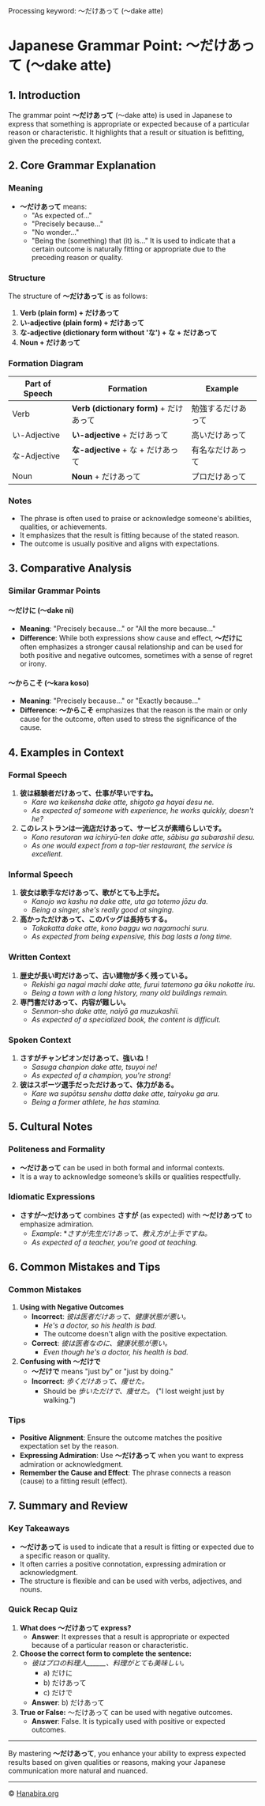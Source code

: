 Processing keyword: ～だけあって (〜dake atte)
# Japanese Grammar Point: ～だけあって (〜dake atte)

## 1. Introduction
The grammar point **～だけあって** (〜dake atte) is used in Japanese to express that something is appropriate or expected because of a particular reason or characteristic. It highlights that a result or situation is befitting, given the preceding context.
## 2. Core Grammar Explanation
### Meaning
- **～だけあって** means:
  - "As expected of..."
  - "Precisely because..."
  - "No wonder..."
  - "Being the (something) that (it) is..."
It is used to indicate that a certain outcome is naturally fitting or appropriate due to the preceding reason or quality.
### Structure
The structure of **～だけあって** is as follows:
1. **Verb (plain form) + だけあって**
2. **い-adjective (plain form) + だけあって**
3. **な-adjective (dictionary form without 'な') + な + だけあって**
4. **Noun + だけあって**
### Formation Diagram
| Part of Speech | Formation                          | Example                                  |
|----------------|------------------------------------|------------------------------------------|
| Verb           | **Verb (dictionary form)** + だけあって        | 勉強するだけあって                        |
| い-Adjective    | **い-adjective** + だけあって               | 高いだけあって                            |
| な-Adjective    | **な-adjective** + な + だけあって            | 有名なだけあって                          |
| Noun           | **Noun** + だけあって                      | プロだけあって                            |
### Notes
- The phrase is often used to praise or acknowledge someone's abilities, qualities, or achievements.
- It emphasizes that the result is fitting because of the stated reason.
- The outcome is usually positive and aligns with expectations.
## 3. Comparative Analysis
### Similar Grammar Points
#### ～だけに (〜dake ni)
- **Meaning**: "Precisely because..." or "All the more because..."
- **Difference**: While both expressions show cause and effect, **～だけに** often emphasizes a stronger causal relationship and can be used for both positive and negative outcomes, sometimes with a sense of regret or irony.
#### ～からこそ (〜kara koso)
- **Meaning**: "Precisely because..." or "Exactly because..."
- **Difference**: **～からこそ** emphasizes that the reason is the main or only cause for the outcome, often used to stress the significance of the cause.
## 4. Examples in Context
### Formal Speech
1. **彼は経験者だけあって、仕事が早いですね。**
   - *Kare wa keikensha dake atte, shigoto ga hayai desu ne.*
   - *As expected of someone with experience, he works quickly, doesn't he?*
2. **このレストランは一流店だけあって、サービスが素晴らしいです。**
   - *Kono resutoran wa ichiryū-ten dake atte, sābisu ga subarashii desu.*
   - *As one would expect from a top-tier restaurant, the service is excellent.*
### Informal Speech
1. **彼女は歌手なだけあって、歌がとても上手だ。**
   - *Kanojo wa kashu na dake atte, uta ga totemo jōzu da.*
   - *Being a singer, she's really good at singing.*
2. **高かっただけあって、このバッグは長持ちする。**
   - *Takakatta dake atte, kono baggu wa nagamochi suru.*
   - *As expected from being expensive, this bag lasts a long time.*
### Written Context
1. **歴史が長い町だけあって、古い建物が多く残っている。**
   - *Rekishi ga nagai machi dake atte, furui tatemono ga ōku nokotte iru.*
   - *Being a town with a long history, many old buildings remain.*
2. **専門書だけあって、内容が難しい。**
   - *Senmon-sho dake atte, naiyō ga muzukashii.*
   - *As expected of a specialized book, the content is difficult.*
### Spoken Context
1. **さすがチャンピオンだけあって、強いね！**
   - *Sasuga chanpion dake atte, tsuyoi ne!*
   - *As expected of a champion, you're strong!*
2. **彼はスポーツ選手だっただけあって、体力がある。**
   - *Kare wa supōtsu senshu datta dake atte, tairyoku ga aru.*
   - *Being a former athlete, he has stamina.*
## 5. Cultural Notes
### Politeness and Formality
- **～だけあって** can be used in both formal and informal contexts.
- It is a way to acknowledge someone’s skills or qualities respectfully.
### Idiomatic Expressions
- **さすが～だけあって** combines **さすが** (as expected) with **～だけあって** to emphasize admiration.
  - *Example*: **さすが先生だけあって、教え方が上手ですね。*
  - *As expected of a teacher, you're good at teaching.*
## 6. Common Mistakes and Tips
### Common Mistakes
1. **Using with Negative Outcomes**
   - **Incorrect**: *彼は医者だけあって、健康状態が悪い。*
     - *He's a doctor, so his health is bad.*
     - The outcome doesn't align with the positive expectation.
   - **Correct**: *彼は医者なのに、健康状態が悪い。*
     - *Even though he's a doctor, his health is bad.*
2. **Confusing with ～だけで**
   - **～だけで** means "just by" or "just by doing."
   - **Incorrect**: *歩くだけあって、痩せた。*
     - Should be *歩いただけで、痩せた。* ("I lost weight just by walking.")
### Tips
- **Positive Alignment**: Ensure the outcome matches the positive expectation set by the reason.
- **Expressing Admiration**: Use **～だけあって** when you want to express admiration or acknowledgment.
- **Remember the Cause and Effect**: The phrase connects a reason (cause) to a fitting result (effect).
## 7. Summary and Review
### Key Takeaways
- **～だけあって** is used to indicate that a result is fitting or expected due to a specific reason or quality.
- It often carries a positive connotation, expressing admiration or acknowledgment.
- The structure is flexible and can be used with verbs, adjectives, and nouns.
### Quick Recap Quiz
1. **What does ～だけあって express?**
   - **Answer**: It expresses that a result is appropriate or expected because of a particular reason or characteristic.
2. **Choose the correct form to complete the sentence:**
   - *彼はプロの料理人______、料理がとても美味しい。*
     - a) だけに
     - b) だけあって
     - c) だけで
   - **Answer**: b) だけあって
3. **True or False:** ～だけあって can be used with negative outcomes.
   - **Answer**: False. It is typically used with positive or expected outcomes.

---
By mastering **～だけあって**, you enhance your ability to express expected results based on given qualities or reasons, making your Japanese communication more natural and nuanced.


---

© [Hanabira.org](https://hanabira.org)
